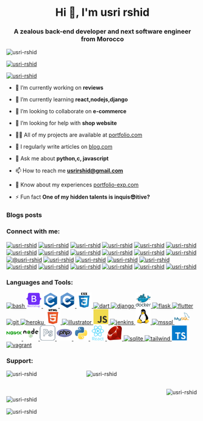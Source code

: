 <h1 align="center">Hi 👋, I'm usri rshid</h1>
<h3 align="center">A zealous back-end developer and next software engineer from Morocco</h3>

<p align="left"> <img src="https://komarev.com/ghpvc/?username=usri-rshid&label=Profile%20views&color=0e75b6&style=flat" alt="usri-rshid" /> </p>

<p align="left"> <a href="https://github.com/ryo-ma/github-profile-trophy"><img src="https://github-profile-trophy.vercel.app/?username=usri-rshid" alt="usri-rshid" /></a> </p>

<p align="left"> <a href="https://twitter.com/usri-rshid" target="blank"><img src="https://img.shields.io/twitter/follow/usri-rshid?logo=twitter&style=for-the-badge" alt="usri-rshid" /></a> </p>

- 🔭 I’m currently working on **reviews**

- 🌱 I’m currently learning **react,nodejs,django**

- 👯 I’m looking to collaborate on **e-commerce**

- 🤝 I’m looking for help with **shop website**

- 👨‍💻 All of my projects are available at [portfolio.com](portfolio.com)

- 📝 I regularly write articles on [blog.com](blog.com)

- 💬 Ask me about **python,c, javascript**

- 📫 How to reach me **usrirshid@gmail.com**

- 📄 Know about my experiences [portfolio-exp.com](portfolio-exp.com)

- ⚡ Fun fact **One of my hidden talents is inquis😎itive?**

### Blogs posts
<!-- BLOG-POST-LIST:START -->
<!-- BLOG-POST-LIST:END -->

<h3 align="left">Connect with me:</h3>
<p align="left">
<a href="https://codepen.io/usri-rshid" target="blank"><img align="center" src="https://raw.githubusercontent.com/rahuldkjain/github-profile-readme-generator/master/src/images/icons/Social/codepen.svg" alt="usri-rshid" height="30" width="40" /></a>
<a href="https://dev.to/usri-rshid" target="blank"><img align="center" src="https://raw.githubusercontent.com/rahuldkjain/github-profile-readme-generator/master/src/images/icons/Social/devto.svg" alt="usri-rshid" height="30" width="40" /></a>
<a href="https://twitter.com/usri-rshid" target="blank"><img align="center" src="https://raw.githubusercontent.com/rahuldkjain/github-profile-readme-generator/master/src/images/icons/Social/twitter.svg" alt="usri-rshid" height="30" width="40" /></a>
<a href="https://linkedin.com/in/usri-rshid" target="blank"><img align="center" src="https://raw.githubusercontent.com/rahuldkjain/github-profile-readme-generator/master/src/images/icons/Social/linked-in-alt.svg" alt="usri-rshid" height="30" width="40" /></a>
<a href="https://stackoverflow.com/users/usri-rshid" target="blank"><img align="center" src="https://raw.githubusercontent.com/rahuldkjain/github-profile-readme-generator/master/src/images/icons/Social/stack-overflow.svg" alt="usri-rshid" height="30" width="40" /></a>
<a href="https://codesandbox.com/usri-rshid" target="blank"><img align="center" src="https://raw.githubusercontent.com/rahuldkjain/github-profile-readme-generator/master/src/images/icons/Social/codesandbox.svg" alt="usri-rshid" height="30" width="40" /></a>
<a href="https://kaggle.com/usri-rshid" target="blank"><img align="center" src="https://raw.githubusercontent.com/rahuldkjain/github-profile-readme-generator/master/src/images/icons/Social/kaggle.svg" alt="usri-rshid" height="30" width="40" /></a>
<a href="https://fb.com/usri-rshid" target="blank"><img align="center" src="https://raw.githubusercontent.com/rahuldkjain/github-profile-readme-generator/master/src/images/icons/Social/facebook.svg" alt="usri-rshid" height="30" width="40" /></a>
<a href="https://instagram.com/usri-rshid" target="blank"><img align="center" src="https://raw.githubusercontent.com/rahuldkjain/github-profile-readme-generator/master/src/images/icons/Social/instagram.svg" alt="usri-rshid" height="30" width="40" /></a>
<a href="https://dribbble.com/usri-rshid" target="blank"><img align="center" src="https://raw.githubusercontent.com/rahuldkjain/github-profile-readme-generator/master/src/images/icons/Social/dribbble.svg" alt="usri-rshid" height="30" width="40" /></a>
<a href="https://www.behance.net/usri-rshid" target="blank"><img align="center" src="https://raw.githubusercontent.com/rahuldkjain/github-profile-readme-generator/master/src/images/icons/Social/behance.svg" alt="usri-rshid" height="30" width="40" /></a>
<a href="https://hashnode.com/usri-rshid" target="blank"><img align="center" src="https://raw.githubusercontent.com/rahuldkjain/github-profile-readme-generator/master/src/images/icons/Social/hashnode.svg" alt="usri-rshid" height="30" width="40" /></a>
<a href="https://medium.com/@usri-rshid" target="blank"><img align="center" src="https://raw.githubusercontent.com/rahuldkjain/github-profile-readme-generator/master/src/images/icons/Social/medium.svg" alt="@usri-rshid" height="30" width="40" /></a>
<a href="https://www.youtube.com/c/usri-rshid" target="blank"><img align="center" src="https://raw.githubusercontent.com/rahuldkjain/github-profile-readme-generator/master/src/images/icons/Social/youtube.svg" alt="usri-rshid" height="30" width="40" /></a>
<a href="https://www.codechef.com/users/usri-rshid" target="blank"><img align="center" src="https://cdn.jsdelivr.net/npm/simple-icons@3.1.0/icons/codechef.svg" alt="usri-rshid" height="30" width="40" /></a>
<a href="https://www.hackerrank.com/usri-rshid" target="blank"><img align="center" src="https://raw.githubusercontent.com/rahuldkjain/github-profile-readme-generator/master/src/images/icons/Social/hackerrank.svg" alt="usri-rshid" height="30" width="40" /></a>
<a href="https://codeforces.com/profile/usri-rshid" target="blank"><img align="center" src="https://raw.githubusercontent.com/rahuldkjain/github-profile-readme-generator/master/src/images/icons/Social/codeforces.svg" alt="usri-rshid" height="30" width="40" /></a>
<a href="https://www.leetcode.com/usri-rshid" target="blank"><img align="center" src="https://raw.githubusercontent.com/rahuldkjain/github-profile-readme-generator/master/src/images/icons/Social/leet-code.svg" alt="usri-rshid" height="30" width="40" /></a>
<a href="https://www.hackerearth.com/usri-rshid" target="blank"><img align="center" src="https://raw.githubusercontent.com/rahuldkjain/github-profile-readme-generator/master/src/images/icons/Social/hackerearth.svg" alt="usri-rshid" height="30" width="40" /></a>
<a href="https://auth.geeksforgeeks.org/user/usri-rshid" target="blank"><img align="center" src="https://raw.githubusercontent.com/rahuldkjain/github-profile-readme-generator/master/src/images/icons/Social/geeks-for-geeks.svg" alt="usri-rshid" height="30" width="40" /></a>
<a href="https://www.topcoder.com/members/usri-rshid" target="blank"><img align="center" src="https://raw.githubusercontent.com/rahuldkjain/github-profile-readme-generator/master/src/images/icons/Social/topcoder.svg" alt="usri-rshid" height="30" width="40" /></a>
<a href="https://discord.gg/usri-rshid" target="blank"><img align="center" src="https://raw.githubusercontent.com/rahuldkjain/github-profile-readme-generator/master/src/images/icons/Social/discord.svg" alt="usri-rshid" height="30" width="40" /></a>
<a href="/usri-rshid" target="blank"><img align="center" src="https://raw.githubusercontent.com/rahuldkjain/github-profile-readme-generator/master/src/images/icons/Social/rss.svg" alt="usri-rshid" height="30" width="40" /></a>
</p>

<h3 align="left">Languages and Tools:</h3>
<p align="left"> <a href="https://www.gnu.org/software/bash/" target="_blank" rel="noreferrer"> <img src="https://www.vectorlogo.zone/logos/gnu_bash/gnu_bash-icon.svg" alt="bash" width="40" height="40"/> </a> <a href="https://getbootstrap.com" target="_blank" rel="noreferrer"> <img src="https://raw.githubusercontent.com/devicons/devicon/master/icons/bootstrap/bootstrap-plain-wordmark.svg" alt="bootstrap" width="40" height="40"/> </a> <a href="https://www.cprogramming.com/" target="_blank" rel="noreferrer"> <img src="https://raw.githubusercontent.com/devicons/devicon/master/icons/c/c-original.svg" alt="c" width="40" height="40"/> </a> <a href="https://www.w3schools.com/cpp/" target="_blank" rel="noreferrer"> <img src="https://raw.githubusercontent.com/devicons/devicon/master/icons/cplusplus/cplusplus-original.svg" alt="cplusplus" width="40" height="40"/> </a> <a href="https://www.w3schools.com/css/" target="_blank" rel="noreferrer"> <img src="https://raw.githubusercontent.com/devicons/devicon/master/icons/css3/css3-original-wordmark.svg" alt="css3" width="40" height="40"/> </a> <a href="https://dart.dev" target="_blank" rel="noreferrer"> <img src="https://www.vectorlogo.zone/logos/dartlang/dartlang-icon.svg" alt="dart" width="40" height="40"/> </a> <a href="https://www.djangoproject.com/" target="_blank" rel="noreferrer"> <img src="https://cdn.worldvectorlogo.com/logos/django.svg" alt="django" width="40" height="40"/> </a> <a href="https://www.docker.com/" target="_blank" rel="noreferrer"> <img src="https://raw.githubusercontent.com/devicons/devicon/master/icons/docker/docker-original-wordmark.svg" alt="docker" width="40" height="40"/> </a> <a href="https://flask.palletsprojects.com/" target="_blank" rel="noreferrer"> <img src="https://www.vectorlogo.zone/logos/pocoo_flask/pocoo_flask-icon.svg" alt="flask" width="40" height="40"/> </a> <a href="https://flutter.dev" target="_blank" rel="noreferrer"> <img src="https://www.vectorlogo.zone/logos/flutterio/flutterio-icon.svg" alt="flutter" width="40" height="40"/> </a> <a href="https://git-scm.com/" target="_blank" rel="noreferrer"> <img src="https://www.vectorlogo.zone/logos/git-scm/git-scm-icon.svg" alt="git" width="40" height="40"/> </a> <a href="https://heroku.com" target="_blank" rel="noreferrer"> <img src="https://www.vectorlogo.zone/logos/heroku/heroku-icon.svg" alt="heroku" width="40" height="40"/> </a> <a href="https://www.w3.org/html/" target="_blank" rel="noreferrer"> <img src="https://raw.githubusercontent.com/devicons/devicon/master/icons/html5/html5-original-wordmark.svg" alt="html5" width="40" height="40"/> </a> <a href="https://www.adobe.com/in/products/illustrator.html" target="_blank" rel="noreferrer"> <img src="https://www.vectorlogo.zone/logos/adobe_illustrator/adobe_illustrator-icon.svg" alt="illustrator" width="40" height="40"/> </a> <a href="https://developer.mozilla.org/en-US/docs/Web/JavaScript" target="_blank" rel="noreferrer"> <img src="https://raw.githubusercontent.com/devicons/devicon/master/icons/javascript/javascript-original.svg" alt="javascript" width="40" height="40"/> </a> <a href="https://www.jenkins.io" target="_blank" rel="noreferrer"> <img src="https://www.vectorlogo.zone/logos/jenkins/jenkins-icon.svg" alt="jenkins" width="40" height="40"/> </a> <a href="https://www.linux.org/" target="_blank" rel="noreferrer"> <img src="https://raw.githubusercontent.com/devicons/devicon/master/icons/linux/linux-original.svg" alt="linux" width="40" height="40"/> </a> <a href="https://www.microsoft.com/en-us/sql-server" target="_blank" rel="noreferrer"> <img src="https://www.svgrepo.com/show/303229/microsoft-sql-server-logo.svg" alt="mssql" width="40" height="40"/> </a> <a href="https://www.mysql.com/" target="_blank" rel="noreferrer"> <img src="https://raw.githubusercontent.com/devicons/devicon/master/icons/mysql/mysql-original-wordmark.svg" alt="mysql" width="40" height="40"/> </a> <a href="https://www.nginx.com" target="_blank" rel="noreferrer"> <img src="https://raw.githubusercontent.com/devicons/devicon/master/icons/nginx/nginx-original.svg" alt="nginx" width="40" height="40"/> </a> <a href="https://nodejs.org" target="_blank" rel="noreferrer"> <img src="https://raw.githubusercontent.com/devicons/devicon/master/icons/nodejs/nodejs-original-wordmark.svg" alt="nodejs" width="40" height="40"/> </a> <a href="https://www.photoshop.com/en" target="_blank" rel="noreferrer"> <img src="https://raw.githubusercontent.com/devicons/devicon/master/icons/photoshop/photoshop-line.svg" alt="photoshop" width="40" height="40"/> </a> <a href="https://www.php.net" target="_blank" rel="noreferrer"> <img src="https://raw.githubusercontent.com/devicons/devicon/master/icons/php/php-original.svg" alt="php" width="40" height="40"/> </a> <a href="https://www.python.org" target="_blank" rel="noreferrer"> <img src="https://raw.githubusercontent.com/devicons/devicon/master/icons/python/python-original.svg" alt="python" width="40" height="40"/> </a> <a href="https://reactjs.org/" target="_blank" rel="noreferrer"> <img src="https://raw.githubusercontent.com/devicons/devicon/master/icons/react/react-original-wordmark.svg" alt="react" width="40" height="40"/> </a> <a href="https://www.ruby-lang.org/en/" target="_blank" rel="noreferrer"> <img src="https://raw.githubusercontent.com/devicons/devicon/master/icons/ruby/ruby-original.svg" alt="ruby" width="40" height="40"/> </a> <a href="https://www.sqlite.org/" target="_blank" rel="noreferrer"> <img src="https://www.vectorlogo.zone/logos/sqlite/sqlite-icon.svg" alt="sqlite" width="40" height="40"/> </a> <a href="https://tailwindcss.com/" target="_blank" rel="noreferrer"> <img src="https://www.vectorlogo.zone/logos/tailwindcss/tailwindcss-icon.svg" alt="tailwind" width="40" height="40"/> </a> <a href="https://www.typescriptlang.org/" target="_blank" rel="noreferrer"> <img src="https://raw.githubusercontent.com/devicons/devicon/master/icons/typescript/typescript-original.svg" alt="typescript" width="40" height="40"/> </a> <a href="https://www.vagrantup.com/" target="_blank" rel="noreferrer"> <img src="https://www.vectorlogo.zone/logos/vagrantup/vagrantup-icon.svg" alt="vagrant" width="40" height="40"/> </a> </p>

<h3 align="left">Support:</h3>
<p><a href="https://www.buymeacoffee.com/usri-rshid"> <img align="left" src="https://cdn.buymeacoffee.com/buttons/v2/default-yellow.png" height="50" width="210" alt="usri-rshid" /></a><a href="https://ko-fi.com/usri-rshid"> <img align="left" src="https://cdn.ko-fi.com/cdn/kofi3.png?v=3" height="50" width="210" alt="usri-rshid" /></a></p><br><br>

<p><img align="left" src="https://github-readme-stats.vercel.app/api/top-langs?username=usri-rshid&show_icons=true&locale=en&layout=compact" alt="usri-rshid" /></p>

<p>&nbsp;<img align="center" src="https://github-readme-stats.vercel.app/api?username=usri-rshid&show_icons=true&locale=en" alt="usri-rshid" /></p>

<p><img align="center" src="https://github-readme-streak-stats.herokuapp.com/?user=usri-rshid&" alt="usri-rshid" /></p>
